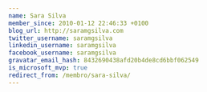 ```yaml
---
name: Sara Silva
member_since: 2010-01-12 22:46:33 +0100
blog_url: http://saramgsilva.com
twitter_username: saramgsilva
linkedin_username: saramgsilva
facebook_username: saramgsilva
gravatar_email_hash: 8432690438afd20b4de8cd6bbf062549
is_microsoft_mvp: true
redirect_from: /membro/sara-silva/
---
```

